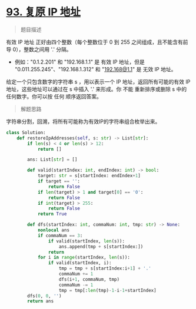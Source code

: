 # [93. 复原 IP 地址](https://leetcode.cn/problems/restore-ip-addresses/)

> 题目描述

有效 IP 地址 正好由四个整数（每个整数位于 0 到 255 之间组成，且不能含有前导 0），整数之间用 '.' 分隔。

- 例如："0.1.2.201" 和 "192.168.1.1" 是 有效 IP 地址，但是 "0.011.255.245"、"192.168.1.312" 和 "192.168@1.1" 是 无效 IP 地址。

给定一个只包含数字的字符串 s ，用以表示一个 IP 地址，返回所有可能的有效 IP 地址，这些地址可以通过在 s 中插入 '.' 来形成。你 不能 重新排序或删除 s 中的任何数字。你可以按 任何 顺序返回答案。

> 解题思路

字符串分割，回溯，将所有可能称为有效IP的字符串组合枚举出来。

```python
class Solution:
    def restoreIpAddresses(self, s: str) -> List[str]:
        if len(s) < 4 or len(s) > 12:
            return []

        ans: List[str] = []

        def valid(startIndex: int, endIndex: int) -> bool:
            target: str = s[startIndex: endIndex+1]
            if target == '':
                return False
            if len(target) > 1 and target[0] == '0':
                return False
            if int(target) > 255:
                return False
            return True

        def dfs(startIndex: int, commaNum: int, tmp: str) -> None:
            nonlocal ans
            if commaNum == 3:
                if valid(startIndex, len(s)):
                    ans.append(tmp + s[startIndex:])
                return
            for i in range(startIndex, len(s)):
                if valid(startIndex, i):
                    tmp = tmp + s[startIndex:i+1] + '.'
                    commaNum += 1
                    dfs(i+1, commaNum, tmp)
                    commaNum -= 1
                    tmp = tmp[:len(tmp)-1-i-1+startIndex]
        dfs(0, 0, '')
        return ans
```